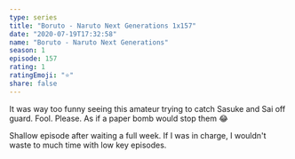 ```yaml
---
type: series
title: "Boruto - Naruto Next Generations 1x157"
date: "2020-07-19T17:32:58"
name: "Boruto - Naruto Next Generations"
season: 1
episode: 157
rating: 1
ratingEmoji: "⭐️"
share: false
---
```


It was way too funny seeing this amateur trying to catch Sasuke and Sai off guard. Fool. Please. As if a paper bomb would stop them 😂

Shallow episode after waiting a full week. If I was in charge, I wouldn't waste to much time with low key episodes.
